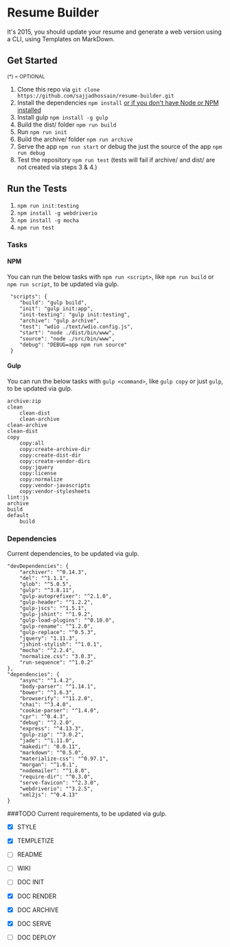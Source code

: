 # Resume Builder
It's 2015, you should update your resume and generate a web version using a CLI, using Templates on MarkDown.

## Get Started
<small>(*) = OPTIONAL</small>

1. Clone this repo via `git clone https://github.com/sajjadhossain/resume-builder.git`
2. Install the dependencies `npm install` [or if you don't have Node or NPM installed](https://nodejs.org/en/download/)
3. Install gulp `npm install -g gulp`
3. Build the dist/ folder `npm run build`
4. Run `npm run init`
5. Build the archive/ folder `npm run archive`
6. Serve the app `npm run start` or debug the just the source of the app `npm run debug`
7. Test the repository `npm run test` (tests will fail if archive/ and dist/ are not created via steps 3 & 4.)

## Run the Tests

1. `npm run init:testing`
2. `npm install -g webdriverio`
3. `npm install -g mocha`
3. `npm run test`

### Tasks
#### NPM
You can run the below tasks with `npm run <script>`, like `npm run build` or `npm run script`, to be updated via gulp.

	 "scripts": {
	 	"build": "gulp build",
	 	"init": "gulp init:app",
	 	"init-testing": "gulp init:testing",
	 	"archive": "gulp archive",
	 	"test": "wdio ./text/wdio.config.js",
	 	"start": "node ./dist/bin/www",
	 	"source": "node ./src/bin/www",
	 	"debug": "DEBUG=app npm run source"
	 }

#### Gulp

You can run the below tasks with `gulp <command>`, like `gulp copy` or just `gulp`, to be updated via gulp.

    archive:zip
    clean
        clean-dist
        clean-archive
    clean-archive
    clean-dist
    copy
        copy:all
        copy:create-archive-dir
        copy:create-dist-dir
        copy:create-vendor-dirs
        copy:jquery
        copy:license
        copy:normalize
        copy:vendor-javascripts
        copy:vendor-stylesheets
    lint:js
    archive
    build
    default
        build


### Dependencies
Current dependencies, to be updated via gulp.

    "devDependencies": {
        "archiver": "^0.14.3",
        "del": "^1.1.1",
        "glob": "^5.0.5",
        "gulp": "^3.8.11",
        "gulp-autoprefixer": "^2.1.0",
        "gulp-header": "^1.2.2",
        "gulp-jscs": "^1.5.1",
        "gulp-jshint": "^1.9.2",
        "gulp-load-plugins": "^0.10.0",
        "gulp-rename": "^1.2.0",
        "gulp-replace": "^0.5.3",
        "jquery": "1.11.3",
        "jshint-stylish": "^1.0.1",
        "mocha": "^2.2.4",
        "normalize.css": "3.0.3",
        "run-sequence": "^1.0.2"
    },
    "dependencies": {
        "async": "^1.4.2",
        "body-parser": "^1.14.1",
        "bower": "^1.6.3",
        "browserify": "^11.2.0",
        "chai": "^3.4.0",
        "cookie-parser": "^1.4.0",
        "cpr": "^0.4.3",
        "debug": "^2.2.0",
        "express": "^4.13.3",
        "gulp-zip": "^3.0.2",
        "jade": "^1.11.0",
        "makedir": "0.0.11",
        "markdown": "^0.5.0",
        "materialize-css": "^0.97.1",
        "morgan": "^1.6.1",
        "nodemailer": "^1.8.0",
        "require-dir": "^0.3.0",
        "serve-favicon": "^2.3.0",
        "webdriverio": "^3.2.5",
        "xml2js": "^0.4.13"
    }

###TODO
Current requirements, to be updated via gulp.

- [x] STYLE
- [x] TEMPLETIZE
- [ ] README
- [ ] WIKI
- [ ] DOC INIT
- [x] DOC RENDER
- [x] DOC ARCHIVE
- [x] DOC SERVE
- [ ] DOC DEPLOY


